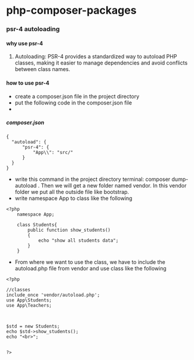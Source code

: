 # php-composer-packages


### psr-4 autoloading

#### why use psr-4
<ol>
  <li>Autoloading: PSR-4 provides a standardized way to autoload PHP classes, making it easier to manage dependencies and avoid conflicts between class names.</li>
</ol>

#### how to use psr-4

- create a composer.json file in the project directory
- put the following code in the composer.json file
- 
##### composer.json
```
{
  "autoload": {
      "psr-4": {
          "App\\": "src/"
      }
  }
}

```
- write this command in the project directory terminal: composer dump-autoload . Then we will get a new folder named vendor. In this vendor folder we put all the outside file like bootstrap.
- write namespace App to class like the following
```
<?php
    namespace App;

    class Students{
        public function show_students()
        {
            echo "show all students data";
        }
    }

```
- From where we want to use the class, we have to include the autoload.php file from vendor and use class like the following
```
<?php

//classes
include_once 'vendor/autoload.php';
use App\Students;
use App\Teachers;



$std = new Students;
echo $std->show_students();
echo "<br>";


?>

```












